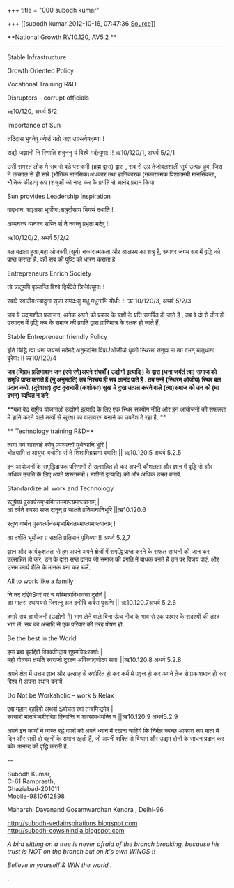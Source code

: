 +++
title = "000 subodh kumar"

+++
[[subodh kumar	2012-10-16, 07:47:36 [Source](https://groups.google.com/g/bvparishat/c/yNXrUdDlbPg)]]



**National Growth RV10.120, AV5.2 **

****

 Stable Infrastructure 

 Growth Oriented Policy

 Vocational Training R&D

 Disruptors – corrupt officials



ऋ10/120, अथर्व 5/2

Importance of Sun

तदिदास भुवनेषु ज्येष्ठं यतो जज्ञ उग्रस्त्वेषनृम्ण: !

सद्यो जज्ञानो नि रिणाति शत्रुननु यं विश्वे मदंत्यूमा: !! ऋ10/120/1, अथर्व 5/2/1

उसी समस्त लोक मे सब से बडे पराक्रमी (ब्रह्म द्वारा) द्वारा , सब से उग्र तेजोबलशाली सूर्य उत्पन्न हुव, जिस ने तत्काल से ही सारे (भौतिक मानसिक)अंधकार तथा हानिकारक (नकारात्मक विशादमयी मानसिकता, भौतिक कीटाणु
रूप )शत्रुओं को नष्ट कर के प्रगति से आनंद प्रदान किया



 Sun provides Leadership Inspiration



वावृधान: शएअसा भूर्योजा:शत्रुर्दासाय भियसं दधाति !

अव्यनश्च व्यनश्च सस्नि सं ते नवन्तु प्रभृता मदेषु !!

ऋ10/120/2, अथर्व 5/2/2

बल बढाता हुआ,महा ओजस्वी,(सूर्य) नकारात्मकता और आलस्य का शत्रु है,
स्थावर जंगम सब में वृद्धि को प्राप्त कराता है. वही सब की पुष्टि को धारण कराता है.



 Entrepreneurs Enrich Society

त्वे क्रतुमपि वृञ्जन्ति विश्वे द्विर्यदेते त्रिर्भवंत्यूमा: !

स्वादे स्वादीय:स्वादुना सृजा समद:सु मधु मधुनाभि योधी: !! ऋ 10/120/3, अथर्व 5/2/3

जब ये उद्यमशील प्रजाजन, अनेक अपने को प्रकार के यज्ञों के प्रति समर्पित हो जाते हैं , तब वे दो से तीन हो उत्पादन में वृद्धि कर के समाज की प्रगति द्वारा प्राणिमात्र के रक्षक हो जाते हैं,

 Stable Entrepreneur friendly Policy

इति चिद्धि त्वा धना जयन्तं मदेमदे अनुमदन्ति विप्रा:!ओजीयो धृष्णो स्थिरमा तनुष्व मा त्वा दभन् यातुधाना दुरेवा: !! ऋ10/120/4

**जब (विप्राः) प्रतिभावान जन (रणे रणे)अपने संघर्षों ( उद्योगों इत्यादि ) के द्वारा (धना जयंतं त्वा) समाज को समृधि प्राप्त कराते हैं (नु अनुमदंति) तब निश्चय ही सब आनंद पाते हैं . तब उन्हें (स्थिरम्‌ ओजीय) स्थिर बल प्रदान करो. (दुरेवासः) दुष्ट दुराचारी (कशोकाः) सुख मे दुःख उत्पन्न करने वाले (त्वा)समाज को उन को (मा दभन्‌) व्यथित न करे.**

**यहां वेद राष्ट्रीय योजनाओं उद्योगों इत्यादि के लिए एक स्थिर सहयोग नीति और इन आयोजनों की सफलता मे हानि करने वाले तत्वों से सुरक्षा का वातावरण बनाने का उपदेश दे रहा है. **

** Technology training R&D**

त्वया वयं शाशद्महे रणेषु प्रपश्यन्तो युधेन्यानि भूरि \|  
चोदयामि त आयुधा वचोभिः सं ते शिशामिब्रह्मणा वयांसि \|\| ऋ10.120.5 अथर्व 5.2.5



इन आयोजनों के समृद्धिदायक परिणामों से उत्साहित हो कर अपनी कौशलता और ज्ञान में वृद्धि से और अधिक उन्नति के लिए अपने शस्तास्त्रों ( मशीनों इत्यादि) को और अधिक उन्नत बनावें.

Standardize all work and Technology

  
स्तुषेय्यं पुरुवर्पसमृभ्वमिनतममाप्त्यमाप्त्यानाम्‌ \|  
आ दर्षते शवसा सप्त दानून्‌ प्र साक्षते प्रतिमानानिभूरि \|\|ऋ10.120.6

स्तुष्व वर्ष्मन्‌ पुरुवर्त्मानंसमृभ्वमिनतममाप्त्यमाप्त्यानाम्‌ !

आ दर्शति भूर्योजाः प्र सक्षति प्रतिमानं पृथिव्याः !! अथर्व 5.2,7



ज्ञान और कार्यकुशलता से हम अपने अपने क्षेत्रों में समृद्धि प्राप्त करने के सफल साधनों को जान कर उत्साहित हो कर, उन के द्वारा सप्त दानव जो समाज की प्रगति में बाधक बनते हैं उन पर विजय पाएं. और उत्तम कार्य शैलि के मानक बना कर चलें.



All to work like a family

  
नि तद दद्दिषेSवरं परं च यस्मिन्नाविथावसा दुरोणे \|  
आ मातरा स्थापयसे जिगत्नू अत इनोषि कर्वरा पुरूणि \|\| ऋ10.120.7अथर्व 5.2.6

हमारे सब आयोजनों (उद्योगों में) भाग लेने वाले बिना ऊंच नीच के भाव से एक परवार के सदस्यों की तरह भाग लें. सब का अन्नादि से एक परिवार की तरह पोषण हो.



 Be the best in the World

  
इमा ब्रह्म बृहद्दिवो विवक्तीन्द्राय शूषमग्रियःस्वर्षाः \|  
महो गोत्रस्य क्षयति स्वराजो दुरश्च अविश्वावृणोदप सवाः \|\|ऋ10.120.8 अथर्व 5.2.8

अपने क्षेत्र में उत्तम ज्ञान और उत्साह से स्वप्रेरित हो कर कर्म मे प्रवृत्त हो कर अपने तेज से प्रकाशमान हो कर विश्व मे अपना स्थान बनायें.







 Do Not be Workaholic – work & Relax

एवा महान बृहद्दिवो अथर्वा Sवोचत स्वां तन्वमिन्द्रमेव \|  
स्वसारो मातरिभ्वरीररिप्रा हिन्वन्ति च शवसावर्धयन्ति च \|\|ऋ10.120.9 अथर्व5.2.9



अपने इन कार्यों मे व्यस्त रह्ने वालों को अपने ध्यान में रखना चाहिये कि निर्मल स्वच्छ आकाश रूप माता मे दिन और रात्री दो बहनों के समान रहती हैं, जो अपनी शक्ति से विश्राम और उद्यम दोनों के साधन प्रदान कर बके आनन्द की वृद्धि करती हैं.

  
  
--  

Subodh Kumar,  
C-61 Ramprasth,  
Ghaziabad-201011  
Mobile-9810612898

Maharshi Dayanand Gosamwardhan Kendra , Delhi-96  

<http://subodh-vedainspirations.blogspot.com>  
<http://subodh-cowsinindia.blogspot.com>

*A bird sitting on a tree is never afraid of the branch breaking, because his trust is NOT on the branch but on it's own WINGS !!*

*Believe in yourself & WIN the world..*

.

  

